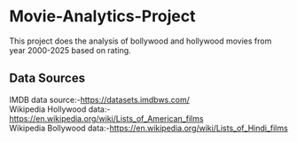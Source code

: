 # Movie-Analytics-Project
This project does the analysis of bollywood and hollywood movies from year 2000-2025 based on rating.
## Data Sources
IMDB data source:-https://datasets.imdbws.com/      <br>                                                                                                                                                                    Wikipedia Hollywood data:-https://en.wikipedia.org/wiki/Lists_of_American_films      <br>                                                                                                                                   Wikipedia Bollywood data:-https://en.wikipedia.org/wiki/Lists_of_Hindi_films
